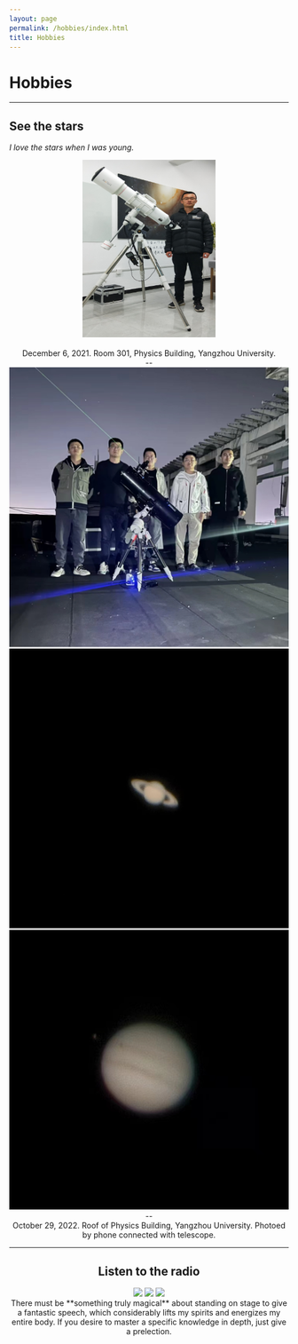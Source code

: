 ```yaml
---
layout: page
permalink: /hobbies/index.html
title: Hobbies
---
```


# Hobbies

<hr>

## See the stars

*I love the stars when I was young.*

<center>
<img src="/images/hobbies/star/star--telescope--1.jpg" width="240" height="320">
<center>

<center>
<br>December 6, 2021. Room 301, Physics Building, Yangzhou University.
<center>
--
<div class="third">
<img src="/images/hobbies/star/star--friends--1.jpg">
<img src="/images/hobbies/star/star--Saturn--1.jpg">
<img src="/images/hobbies/star/star--Jupiter--1.jpg">
</div>
--
<center>
October 29, 2022. Roof of Physics Building, Yangzhou University. Photoed by phone connected with telescope.
<center>

  
<hr>

## Listen to the radio

<div class="third">
<img src="/images/prelection1.JPG">
<img src="/images/speech1.JPG">
<img src="/images/speech3.JPG">
</div>
There must be **something truly magical** about standing on stage to give a fantastic speech, which considerably lifts my spirits and energizes my entire body. If you desire to master a specific knowledge in depth, just give a prelection. 


